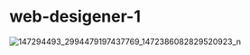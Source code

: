 # web-desigener-1
![147294493_2994479197437769_1472386082829520923_n](https://user-images.githubusercontent.com/75689285/128671298-3f82abe9-2bf8-4027-a45f-4bb2cb5c14e2.jpg)

